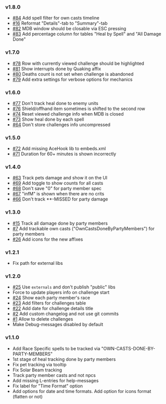 ﻿### v1.8.0

* [#84](https://github.com/onechiporenko/my-dungeons-book/issues/84) Add spell filter for own casts timeline
* [#16](https://github.com/onechiporenko/my-dungeons-book/issues/16) Reformat "Details"-tab to "Summary"-tab
* [#82](https://github.com/onechiporenko/my-dungeons-book/issues/82) MDB window should be closable via ESC pressing
* [#83](https://github.com/onechiporenko/my-dungeons-book/issues/83) Add percentage column for tables "Heal by Spell" and "All Damage Done"

### v1.7.0

* [#78](https://github.com/onechiporenko/my-dungeons-book/issues/78) Row with currently viewed challenge should be highlighted
* [#81](https://github.com/onechiporenko/my-dungeons-book/issues/81) Show interrupts done by Quaking affix
* [#80](https://github.com/onechiporenko/my-dungeons-book/issues/80) Deaths count is not set when challenge is abandoned
* [#79](https://github.com/onechiporenko/my-dungeons-book/issues/79) Add extra settings for verbose options for mechanics

### v1.6.0

* [#77](https://github.com/onechiporenko/my-dungeons-book/issues/77) Don't track heal done to enemy units
* [#76](https://github.com/onechiporenko/my-dungeons-book/issues/76) Shield/offhand item sometimes is shifted to the second row
* [#74](https://github.com/onechiporenko/my-dungeons-book/issues/74) Reset viewed challenge info when MDB is closed
* [#73](https://github.com/onechiporenko/my-dungeons-book/issues/73) Show heal done by each spell
* [#64](https://github.com/onechiporenko/my-dungeons-book/issues/64) Don't store challenges info uncompressed

### v1.5.0

* [#72](https://github.com/onechiporenko/my-dungeons-book/issues/72) Add missing AceHook lib to embeds.xml
* [#71](https://github.com/onechiporenko/my-dungeons-book/issues/71) Duration for 60+ minutes is shown incorrectly

### v1.4.0

* [#63](https://github.com/onechiporenko/my-dungeons-book/issues/63) Track pets damage and show it on the UI
* [#69](https://github.com/onechiporenko/my-dungeons-book/issues/69) Add toggle to show counts for all casts
* [#68](https://github.com/onechiporenko/my-dungeons-book/issues/68) Don't save "0" for party member spec 
* [#67](https://github.com/onechiporenko/my-dungeons-book/issues/67) "infM" is shown when there are no crits 
* [#66](https://github.com/onechiporenko/my-dungeons-book/issues/66) Don't track **-MISSED for party damage

### v1.3.0

* [#15](https://github.com/onechiporenko/my-dungeons-book/issues/15) Track all damage done by party members
* [#7](https://github.com/onechiporenko/my-dungeons-book/issues/7) Add trackable own casts ("OwnCastsDoneByPartyMembers") for party members
* [#26](https://github.com/onechiporenko/my-dungeons-book/issues/26) Add icons for the new affixes

### v1.2.1

* Fix path for external libs

### v1.2.0

* [#25](https://github.com/onechiporenko/my-dungeons-book/issues/25) Use `externals` and don't publish "public" libs
* Force to update players info on challenge start
* [#24](https://github.com/onechiporenko/my-dungeons-book/issues/24) Show each party member's race
* [#23](https://github.com/onechiporenko/my-dungeons-book/issues/23) Add filters for challenges table
* [#22](https://github.com/onechiporenko/my-dungeons-book/issues/22) Add date for challenge details title
* [#2](https://github.com/onechiporenko/my-dungeons-book/issues/2) Add custom changelog and not use git commits
* [#1](https://github.com/onechiporenko/my-dungeons-book/issues/1) Allow to delete challenges
* Make Debug-messages disabled by default

### v1.1.0

* Add Race Specific spells to be tracked via "OWN-CASTS-DONE-BY-PARTY-MEMBERS"
* 1st stage of heal tracking done by party members
* Fix pet tracking via tooltip
* Fix Solar Beam tracking
* Track party member casts and not npcs
* Add missing L-entries for help-messages
* Fix label for "Time Format" option
* Add options for date and time formats. Add option for icons format (flatten or not)
